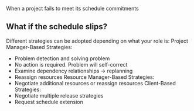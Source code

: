 When a project fails to meet its schedule commitments
## What if the schedule slips?
Different strategies can be adopted depending on what your role is:
Project Manager-Based Strategies:
- Problem detection and solving problem
- No action is required. Problem will self-correct
- Examine dependency relationships -> replanning
- Reassign resources
Resource Manager-Based Strategies:
- Negotiate additional resources or reassign resources
Client-Based Strategies:
- Negotiate multiple release strategies
- Request schedule extension